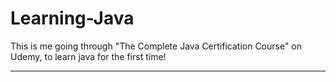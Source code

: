 # Learning-Java
This is me going through "The Complete Java Certification Course" on Udemy, to learn java for the first time!
***
